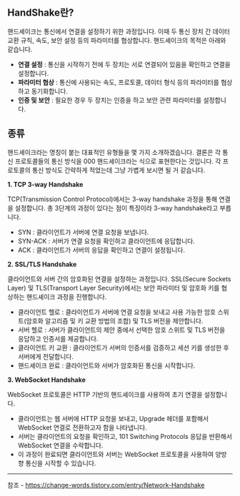 ## HandShake란?

핸드셰이크는 통신에서 연결을 설정하기 위한 과정입니다. 이때 두 통신 장치 간 데이터 교환 규칙, 속도, 보안 설정 등의 파라미터를 협상합니다. 핸드셰이크의 목적은 아래와 같습니다.

- **연결 설정** : 통신을 시작하기 전에 두 장치는 서로 연결되어 있음을 확인하고 연결을 설정합니다.
- **파라미터 협상** : 통신에 사용되는 속도, 프로토콜, 데이터 형식 등의 파라미터를 협상하고 동기화합니다.
- **인증 및 보안** : 필요한 경우 두 장치는 인증을 하고 보안 관련 파라미터를 설정합니다.


## 종류


핸드셰이크라는 명칭이 붙는 대표적인 유형들을 몇 가지 소개하겠습니다. 결론은 각 통신 프로토콜들의 통신 방식을 000 핸드셰이크라는 식으로 표현한다는 것입니다. 각 프로토콜의 통신 방식도 간략하게 적었는데 그냥 가볍게 보시면 될 거 같습니다. 

**1. TCP 3-way Handshake**

TCP(Transmission Control Protocol)에서는 3-way handshake 과정을 통해 연결을 설정합니다. 총 3단계의 과정이 있다는 점이 특징이라 3-way handshake라고 부릅니다.

- SYN : 클라이언트가 서버에 연결 요청을 보냅니다.
- SYN-ACK : 서버가 연결 요청을 확인하고 클라이언트에 응답합니다.
- ACK : 클라이언트가 서버의 응답을 확인하고 연결이 설정됩니다.

**2. SSL/TLS Handshake**

클라이언트와 서버 간의 암호화된 연결을 설정하는 과정입니다. SSL(Secure Sockets Layer) 및 TLS(Transport Layer Security)에서는 보안 파라미터 및 암호화 키를 협상하는 핸드셰이크 과정을 진행합니다.

- 클라이언트 헬로 : 클라이언트가 서버에 연결 요청을 보내고 사용 가능한 암호 스위트(암호화 알고리즘 및 키 교환 방법의 조합) 및 TLS 버전을 제안합니다.
- 서버 헬로 : 서버가 클라이언트의 제안 중에서 선택한 암호 스위트 및 TLS 버전을 응답하고 인증서를 제공합니다.
- 클라이언트 키 교환 : 클라이언트가 서버의 인증서를 검증하고 세션 키를 생성한 후 서버에게 전달합니다.
- 핸드셰이크 완료 : 클라이언트와 서버가 암호화된 통신을 시작합니다.

**3. WebSocket Handshake**

WebSocket 프로토콜은 HTTP 기반의 핸드셰이크를 사용하여 초기 연결을 설정합니다.

- 클라이언트는 웹 서버에 HTTP 요청을 보내고, Upgrade 헤더를 포함해서 WebSocket 연결로 전환하고자 함을 나타냅니다.
- 서버는 클라이언트의 요청을 확인하고, 101 Switching Protocols 응답을 반환해서 WebSocket 연결을 수락합니다.
- 이 과정이 완료되면 클라이언트와 서버는 WebSocket 프로토콜을 사용하여 양방향 통신을 시작할 수 있습니다.



---
참조 - https://change-words.tistory.com/entry/Network-Handshake